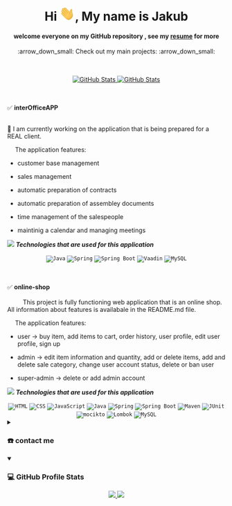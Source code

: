 <div align="center">
<h1 align="center">Hi <img width="35" src="https://github.com/1999AZZAR/1999AZZAR/blob/main/resources/img/waving.gif">, My name is Jakub</h1>
<h4 align="center">welcome everyone on my GitHub repository , see my <a href="" target="_blank">resume</a> for more</h4>
</div>


 <div align="center">  :arrow_down_small:  Check out my main projects:  :arrow_down_small: </div>
<br></br>
 

<div align="center">
  <p>
    <a href="https://github.com/Savilus/online-shop.git">
      <img src="https://github-readme-stats.vercel.app/api/pin/?username=Savilus&repo=online-shop&cache_seconds=86400&theme=default_repocard" alt="GitHub Stats" />
    </a>
    <a href="https://github.com/mkolodziejczyk92/interofficeapp.git">
      <img src="https://github-readme-stats.vercel.app/api/pin/?username=mkolodziejczyk92&repo=interOfficeApp&cache_seconds=86400&theme=default_repocard" alt="GitHub Stats" />
    </a>
  </p>
</div>

<br></br>:white_check_mark: <b>interOfficeAPP</b>
<br></br>
	
🔧  I am currently working on the application that is being prepared for a REAL client.

&emsp; The application features:

- customer base management

- sales management

- automatic preparation of contracts

- automatic preparation of assembley documents

- time management of the salespeople

- maintinig a calendar and managing meetings

<img src="https://media.giphy.com/media/iY8CRBdQXODJSCERIr/giphy.gif" width="30px">&nbsp;***Technologies that are used for this application***
<div align="center">
	<code><img height="30" src="https://user-images.githubusercontent.com/25181517/117201156-9a724800-adec-11eb-9a9d-3cd0f67da4bc.png" alt="Java" title="Java" /></code>
	<code><img height="30" src="https://user-images.githubusercontent.com/25181517/117201470-f6d56780-adec-11eb-8f7c-e70e376cfd07.png" alt="Spring" title="Spring" /></code>
	<code><img height="30" src="https://user-images.githubusercontent.com/25181517/183891303-41f257f8-6b3d-487c-aa56-c497b880d0fb.png" alt="Spring Boot" title="Spring Boot" /></code>
	<code><img height="30" src="https://user-images.githubusercontent.com/25181517/121259141-047c8200-c8b0-11eb-9fdf-a9484c59f8d7.png" alt="Vaadin" title="Vaadin" /></code>
	<code><img height="30" src="https://user-images.githubusercontent.com/25181517/183896128-ec99105a-ec1a-4d85-b08b-1aa1620b2046.png" alt="MySQL" title="MySQL" /></code>
</div>	

<br></br>:white_check_mark: <b>online-shop</b>
<br></br>
&emsp; &emsp; This project is fully functioning web application that is an online shop. All information about features is availabale in the README.md file.

&emsp; The application features:

 - user -> buy item, add items to cart, order history, user profile, edit user profile, sign up 

 - admin -> edit item information and quantity, add or delete items, add and delete sale category, change user account status, delete or ban user

 - super-admin -> delete or add admin account


<img src="https://media.giphy.com/media/iY8CRBdQXODJSCERIr/giphy.gif" width="30px">&nbsp;***Technologies that are used for this application***
<div align="center">
	<code><img height="30" src="https://user-images.githubusercontent.com/25181517/192158954-f88b5814-d510-4564-b285-dff7d6400dad.png" alt="HTML" title="HTML" /></code>
	<code><img height="30" src="https://user-images.githubusercontent.com/25181517/183898674-75a4a1b1-f960-4ea9-abcb-637170a00a75.png" alt="CSS" title="CSS" /></code>
	<code><img height="30" src="https://user-images.githubusercontent.com/25181517/117447155-6a868a00-af3d-11eb-9cfe-245df15c9f3f.png" alt="JavaScript" title="JavaScript" /></code>
	<code><img height="30" src="https://user-images.githubusercontent.com/25181517/117201156-9a724800-adec-11eb-9a9d-3cd0f67da4bc.png" alt="Java" title="Java" /></code>
	<code><img height="30" src="https://user-images.githubusercontent.com/25181517/117201470-f6d56780-adec-11eb-8f7c-e70e376cfd07.png" alt="Spring" title="Spring" /></code>
	<code><img height="30" src="https://user-images.githubusercontent.com/25181517/183891303-41f257f8-6b3d-487c-aa56-c497b880d0fb.png" alt="Spring Boot" title="Spring Boot" /></code>
	<code><img height="30" src="https://user-images.githubusercontent.com/25181517/117207242-07d5a700-adf4-11eb-975e-be04e62b984b.png" alt="Maven" title="Maven" /></code>
	<code><img height="30" src="https://user-images.githubusercontent.com/25181517/117533873-484d4480-afef-11eb-9fad-67c8605e3592.png" alt="JUnit" title="JUnit" /></code>
	<code><img height="30" src="https://user-images.githubusercontent.com/25181517/183892181-ad32b69e-3603-418c-b8e7-99e976c2a784.png" alt="mocikto" title="mocikto" /></code>
	<code><img height="30" src="https://user-images.githubusercontent.com/25181517/190229463-87fa862f-ccf0-48da-8023-940d287df610.png" alt="Lombok" title="Lombok" /></code>
	<code><img height="30" src="https://user-images.githubusercontent.com/25181517/183896128-ec99105a-ec1a-4d85-b08b-1aa1620b2046.png" alt="MySQL" title="MySQL" /></code>
</div>

<details>
  <summary><h3>☎️ contact me</h3></summary>
<div>
  <samp>
    <h2 align="center">you can reach me by:</h2>
    <p align="center">
      <br/>
      <a href="https://www.linkedin.com/in/jakub-łanoszka" target="blank"><img align="center"
         src="https://img.shields.io/badge/linkedin-%231DA1F2.svg?style=for-the-badge&logo=linkedin&logoColor=white"
         alt="azzar" height="30"/></a>
      <a href="mailto:jakub.lanoszka@gmail.com" target="blank"><img align="center"
         src="https://img.shields.io/badge/gmail-EA4335.svg?style=for-the-badge&logo=gmail&logoColor=white"
         alt="azzar" height="30"/></a>
    </p>
  <p align="center"> 
      <br>
    </p>
  </samp>
</div>
</details>


<details open>
  <summary><h3>💻 GitHub Profile Stats</h3></summary>
        <p align="center">
          <a href="https://github.com/Savilus">
          <img width="49.5%" src="https://github-readme-stats.vercel.app/api?username=Savilus&show_icons=true&theme=gruvbox&hide_border=true" />
          <img width="49.5%" src="https://github-readme-streak-stats.herokuapp.com/?user=Savilus&theme=gruvbox&hide_border=true" />
          </a>
       </p>
     <br>
     </samp>
  </div>    
</details>
<!--
**Savilus/Savilus** is a ✨ _special_ ✨ repository because its `README.md` (this file) appears on your GitHub profile.

Here are some ideas to get you started:

- 🔭 I’m currently working on ...
- 🌱 I’m currently learning ...
- 👯 I’m looking to collaborate on ...
- 🤔 I’m looking for help with ...
- 💬 Ask me about ...
- 📫 How to reach me: ...
- 😄 Pronouns: ...
- ⚡ Fun fact: ...
-->
